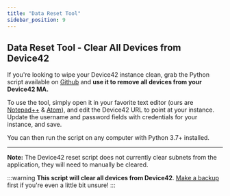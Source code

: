 ```yaml
---
title: "Data Reset Tool"
sidebar_position: 9
---
```


## Data Reset Tool - Clear All Devices from Device42

If you're looking to wipe your Device42 instance clean, grab the Python script available on [Github](https://github.com/device42/ResetDevice42Data) and **use it to remove all devices from your Device42 MA.**

To use the tool, simply open it in your favorite text editor (ours are [Notepad++](https://notepad-plus-plus.org/) & [Atom](https://www.Atom.io)), and edit the Device42 URL to point at your instance. Update the username and password fields with credentials for your instance, and save.

You can then run the script on any computer with Python 3.7+ installed.

* * *

**Note:** The Device42 reset script does not currently clear subnets from the application, they will need to manually be cleared.

:::warning
**This script will clear all devices from Device42**. [Make a backup](appliance-manager/setting-up-backup-device42-appliance-manager.md) first if you're even a little bit unsure!
:::